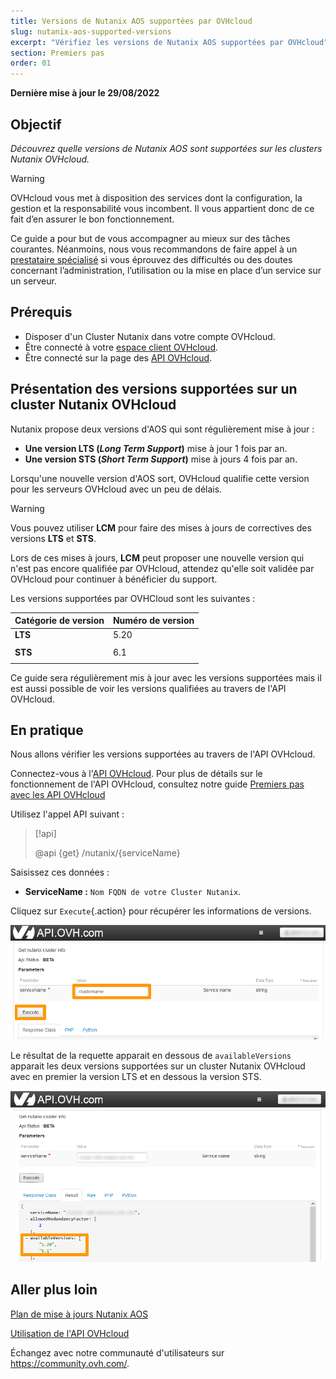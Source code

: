 ```yaml
---
title: Versions de Nutanix AOS supportées par OVHcloud
slug: nutanix-aos-supported-versions
excerpt: "Vérifiez les versions de Nutanix AOS supportées par OVHcloud"
section: Premiers pas
order: 01
---
```


**Dernière mise à jour le 29/08/2022**

## Objectif

*Découvrez quelle versions de Nutanix AOS sont supportées sur les clusters Nutanix OVHcloud.*

> [!warning]
> OVHcloud vous met à disposition des services dont la configuration, la gestion et la responsabilité vous incombent. Il vous appartient donc de ce fait d’en assurer le bon fonctionnement.
>
> Ce guide a pour but de vous accompagner au mieux sur des tâches courantes. Néanmoins, nous vous recommandons de faire appel à un [prestataire spécialisé](https://partner.ovhcloud.com/fr/) si vous éprouvez des difficultés ou des doutes concernant l’administration, l’utilisation ou la mise en place d’un service sur un serveur.
>

## Prérequis

- Disposer d'un Cluster Nutanix dans votre compte OVHcloud.
- Être connecté à votre [espace client OVHcloud](https://www.ovh.com/auth/?action=gotomanager&from=https://www.ovh.com/fr/&ovhSubsidiary=fr).
- Être connecté sur la page des [API OVHcloud](https://api.ovh.com/).

## Présentation des versions supportées sur un cluster Nutanix OVHcloud

Nutanix propose deux versions d'AOS qui sont régulièrement mise à jour :

- **Une version LTS (*Long Term Support*)** mise à jour 1 fois par an. 
- **Une version STS (*Short Term Support*)** mise à jours 4 fois par an.


Lorsqu'une nouvelle version d'AOS sort, OVHcloud qualifie cette version pour les serveurs OVHcloud avec un peu de délais.

> [!warning]
>
> Vous pouvez utiliser **LCM** pour faire des mises à jours de correctives des versions **LTS** et **STS**.
> 
> Lors de ces mises à jours, **LCM** peut proposer une nouvelle version qui n'est pas encore qualifiée par OVHcloud, attendez qu'elle soit validée par OVHcloud pour continuer à bénéficier du support.
>

Les versions supportées par OVHCloud sont les suivantes :

| Catégorie de version          | Numéro de version                      | 
| ----------------------------- | -------------------------------------- | 
| **LTS**                       | 5.20                                   |               
|                               |                                        | 
| **STS**                       | 6.1                                    | 
|                               |                                        |

Ce guide sera régulièrement mis à jour avec les versions supportées mais il est aussi possible de voir les versions qualifiées au travers de l'API OVHcloud.

## En pratique

Nous allons vérifier les versions supportées au travers de l'API OVHcloud.

Connectez-vous à l'[API OVHcloud](https://api.ovh.com). Pour plus de détails sur le fonctionnement de l'API OVHcloud, consultez notre guide [Premiers pas avec les API OVHcloud](https://docs.ovh.com/fr/api/first-steps-with-ovh-api/.)

Utilisez l'appel API suivant :

> [!api]
>
> @api {get} /nutanix/{serviceName}
>

Saisissez ces données :

- **ServiceName :** `Nom FQDN de votre Cluster Nutanix`.

Cliquez sur `Execute`{.action} pour récupérer les informations de versions.

![01 Get version 01](images/01-get-supported-version01.png)

Le résultat de la requette apparait en dessous de `availableVersions` apparait les deux versions supportées sur un cluster Nutanix OVHcloud avec en premier la version LTS et en dessous la version STS.

![01 Get version 02](images/01-get-supported-version02.png)

## Aller plus loin

[Plan de mise à jours Nutanix AOS](https://portal.nutanix.com/page/documents/kbs/details?targetId=kA00e000000LIi9CAG)

[Utilisation de l'API OVHcloud](https://docs.ovh.com/fr/api/)

Échangez avec notre communauté d'utilisateurs sur <https://community.ovh.com/>.
